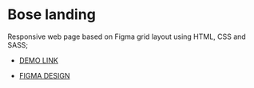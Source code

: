 # Bose landing
Responsive web page based on Figma grid layout using HTML, CSS and SASS;

- [DEMO LINK](https://anastasiiavorobets.github.io/bose-landing/)

- [FIGMA DESIGN](https://www.figma.com/file/OMjQNb3hg1LKMV4OwyQ3Ao/BOSE?type=design)
